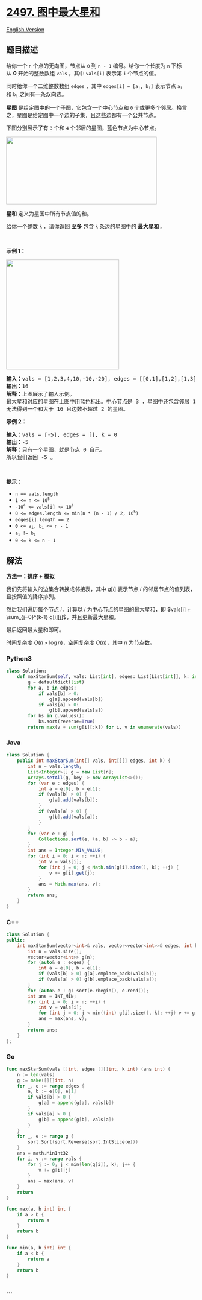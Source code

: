 # [2497. 图中最大星和](https://leetcode.cn/problems/maximum-star-sum-of-a-graph)

[English Version](/solution/2400-2499/2497.Maximum%20Star%20Sum%20of%20a%20Graph/README_EN.md)

## 题目描述

<!-- 这里写题目描述 -->

<p>给你一个&nbsp;<code>n</code>&nbsp;个点的无向图，节点从&nbsp;<code>0</code>&nbsp;到&nbsp;<code>n - 1</code>&nbsp;编号。给你一个长度为 <code>n</code>&nbsp;下标从&nbsp;<strong>0</strong>&nbsp;开始的整数数组&nbsp;<code>vals</code>&nbsp;，其中&nbsp;<code>vals[i]</code>&nbsp;表示第&nbsp;<code>i</code>&nbsp;个节点的值。</p>

<p>同时给你一个二维整数数组&nbsp;<code>edges</code>&nbsp;，其中&nbsp;<code>edges[i] = [a<sub>i</sub>, b<sub>i</sub>]</code>&nbsp;表示节点&nbsp;<code>a<sub>i</sub></code> 和&nbsp;<code>b<sub>i</sub></code>&nbsp;之间有一条双向边。</p>

<p><strong>星图</strong>&nbsp;是给定图中的一个子图，它包含一个中心节点和&nbsp;<code>0</code>&nbsp;个或更多个邻居。换言之，星图是给定图中一个边的子集，且这些边都有一个公共节点。</p>

<p>下图分别展示了有 <code>3</code>&nbsp;个和 <code>4</code>&nbsp;个邻居的星图，蓝色节点为中心节点。</p>

<p><img alt="" src="https://fastly.jsdelivr.net/gh/doocs/leetcode@main/solution/2400-2499/2497.Maximum%20Star%20Sum%20of%20a%20Graph/images/max-star-sum-descdrawio.png" style="width: 400px; height: 179px;"></p>

<p><strong>星和</strong> 定义为星图中所有节点值的和。</p>

<p>给你一个整数&nbsp;<code>k</code>&nbsp;，请你返回 <strong>至多</strong>&nbsp;包含 <code>k</code>&nbsp;条边的星图中的 <strong>最大星和</strong>&nbsp;。</p>

<p>&nbsp;</p>

<p><strong>示例 1：</strong></p>

<p><img alt="" src="https://fastly.jsdelivr.net/gh/doocs/leetcode@main/solution/2400-2499/2497.Maximum%20Star%20Sum%20of%20a%20Graph/images/max-star-sum-example1drawio.png" style="width: 300px; height: 291px;"></p>

<pre><b>输入：</b>vals = [1,2,3,4,10,-10,-20], edges = [[0,1],[1,2],[1,3],[3,4],[3,5],[3,6]], k = 2
<b>输出：</b>16
<b>解释：</b>上图展示了输入示例。
最大星和对应的星图在上图中用蓝色标出。中心节点是 3 ，星图中还包含邻居 1 和 4 。
无法得到一个和大于 16 且边数不超过 2 的星图。
</pre>

<p><strong>示例 2：</strong></p>

<pre><b>输入：</b>vals = [-5], edges = [], k = 0
<b>输出：</b>-5
<b>解释：</b>只有一个星图，就是节点 0 自己。
所以我们返回 -5 。
</pre>

<p>&nbsp;</p>

<p><strong>提示：</strong></p>

<ul>
	<li><code>n == vals.length</code></li>
	<li><code>1 &lt;= n &lt;= 10<sup>5</sup></code></li>
	<li><code>-10<sup>4</sup> &lt;= vals[i] &lt;= 10<sup>4</sup></code></li>
	<li><code>0 &lt;= edges.length &lt;= min(n * (n - 1) / 2</code><code>, 10<sup>5</sup>)</code></li>
	<li><code>edges[i].length == 2</code></li>
	<li><code>0 &lt;= a<sub>i</sub>, b<sub>i</sub> &lt;= n - 1</code></li>
	<li><code>a<sub>i</sub> != b<sub>i</sub></code></li>
	<li><code>0 &lt;= k &lt;= n - 1</code></li>
</ul>

## 解法

<!-- 这里可写通用的实现逻辑 -->

**方法一：排序 + 模拟**

我们先将输入的边集合转换成邻接表，其中 $g[i]$ 表示节点 $i$ 的邻居节点的值列表，且按照值的降序排列。

然后我们遍历每个节点 $i$，计算以 $i$ 为中心节点的星图的最大星和，即 $vals[i] + \sum_{j=0}^{k-1} g[i][j]$，并且更新最大星和。

最后返回最大星和即可。

时间复杂度 $O(n \times \log n)$，空间复杂度 $O(n)$，其中 $n$ 为节点数。

<!-- tabs:start -->

### **Python3**

<!-- 这里可写当前语言的特殊实现逻辑 -->

```python
class Solution:
    def maxStarSum(self, vals: List[int], edges: List[List[int]], k: int) -> int:
        g = defaultdict(list)
        for a, b in edges:
            if vals[b] > 0:
                g[a].append(vals[b])
            if vals[a] > 0:
                g[b].append(vals[a])
        for bs in g.values():
            bs.sort(reverse=True)
        return max(v + sum(g[i][:k]) for i, v in enumerate(vals))
```

### **Java**

<!-- 这里可写当前语言的特殊实现逻辑 -->

```java
class Solution {
    public int maxStarSum(int[] vals, int[][] edges, int k) {
        int n = vals.length;
        List<Integer>[] g = new List[n];
        Arrays.setAll(g, key -> new ArrayList<>());
        for (var e : edges) {
            int a = e[0], b = e[1];
            if (vals[b] > 0) {
                g[a].add(vals[b]);
            }
            if (vals[a] > 0) {
                g[b].add(vals[a]);
            }
        }
        for (var e : g) {
            Collections.sort(e, (a, b) -> b - a);
        }
        int ans = Integer.MIN_VALUE;
        for (int i = 0; i < n; ++i) {
            int v = vals[i];
            for (int j = 0; j < Math.min(g[i].size(), k); ++j) {
                v += g[i].get(j);
            }
            ans = Math.max(ans, v);
        }
        return ans;
    }
}
```

### **C++**

```cpp
class Solution {
public:
    int maxStarSum(vector<int>& vals, vector<vector<int>>& edges, int k) {
        int n = vals.size();
        vector<vector<int>> g(n);
        for (auto& e : edges) {
            int a = e[0], b = e[1];
            if (vals[b] > 0) g[a].emplace_back(vals[b]);
            if (vals[a] > 0) g[b].emplace_back(vals[a]);
        }
        for (auto& e : g) sort(e.rbegin(), e.rend());
        int ans = INT_MIN;
        for (int i = 0; i < n; ++i) {
            int v = vals[i];
            for (int j = 0; j < min((int) g[i].size(), k); ++j) v += g[i][j];
            ans = max(ans, v);
        }
        return ans;
    }
};
```

### **Go**

```go
func maxStarSum(vals []int, edges [][]int, k int) (ans int) {
	n := len(vals)
	g := make([][]int, n)
	for _, e := range edges {
		a, b := e[0], e[1]
		if vals[b] > 0 {
			g[a] = append(g[a], vals[b])
		}
		if vals[a] > 0 {
			g[b] = append(g[b], vals[a])
		}
	}
	for _, e := range g {
		sort.Sort(sort.Reverse(sort.IntSlice(e)))
	}
	ans = math.MinInt32
	for i, v := range vals {
		for j := 0; j < min(len(g[i]), k); j++ {
			v += g[i][j]
		}
		ans = max(ans, v)
	}
	return
}

func max(a, b int) int {
	if a > b {
		return a
	}
	return b
}

func min(a, b int) int {
	if a < b {
		return a
	}
	return b
}
```

### **...**

```

```

<!-- tabs:end -->
